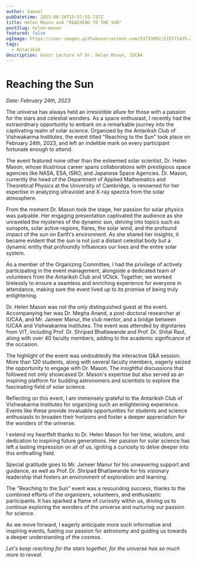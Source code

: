 ```yaml
---
author: Samael
pubDatetime: 2023-06-26T15:57:52.737Z
title: Helen Mason and "REACHING TO THE SUN"
postSlug: helen-mason
featured: false
ogImage: https://user-images.githubusercontent.com/53733092/215771435-25408246-2309-4f8b-a781-1f3d93bdf0ec.png
tags:
  - Antariksh
description: Guest Lecture of Dr. Helen Mason, IUCAA
---
```




# Reaching the Sun

*Date: February 24th, 2023*

The universe has always held an irresistible allure for those with a passion for the stars and celestial wonders. As a space enthusiast, I recently had the extraordinary opportunity to embark on a remarkable journey into the captivating realm of solar science. Organized by the Antariksh Club of Vishwakarma Institutes, the event titled "Reaching to the Sun" took place on February 24th, 2023, and left an indelible mark on every participant fortunate enough to attend.

The event featured none other than the esteemed solar scientist, Dr. Helen Mason, whose illustrious career spans collaborations with prestigious space agencies like NASA, ESA, ISRO, and Japanese Space Agencies. Dr. Mason, currently the head of the Department of Applied Mathematics and Theoretical Physics at the University of Cambridge, is renowned for her expertise in analyzing ultraviolet and X-ray spectra from the solar atmosphere.

From the moment Dr. Mason took the stage, her passion for solar physics was palpable. Her engaging presentation captivated the audience as she unraveled the mysteries of the dynamic sun, delving into topics such as sunspots, solar active regions, flares, the solar wind, and the profound impact of the sun on Earth's environment. As she shared her insights, it became evident that the sun is not just a distant celestial body but a dynamic entity that profoundly influences our lives and the entire solar system.

As a member of the Organizing Committee, I had the privilege of actively participating in the event management, alongside a dedicated team of volunteers from the Antariksh Club and VClick. Together, we worked tirelessly to ensure a seamless and enriching experience for everyone in attendance, making sure the event lived up to its promise of being truly enlightening.

Dr. Helen Mason was not the only distinguished guest at the event. Accompanying her was Dr. Megha Anand, a post-doctoral researcher at IUCAA, and Mr. Jameer Manur, the club mentor, and a bridge between IUCAA and Vishwakarma Institutes. The event was attended by dignitaries from VIT, including Prof. Dr. Shripad Bhatlawande and Prof. Dr. Shital Raut, along with over 40 faculty members, adding to the academic significance of the occasion.

The highlight of the event was undoubtedly the interactive Q&A session. More than 120 students, along with several faculty members, eagerly seized the opportunity to engage with Dr. Mason. The insightful discussions that followed not only showcased Dr. Mason's expertise but also served as an inspiring platform for budding astronomers and scientists to explore the fascinating field of solar science.

Reflecting on this event, I am immensely grateful to the Antariksh Club of Vishwakarma Institutes for organizing such an enlightening experience. Events like these provide invaluable opportunities for students and science enthusiasts to broaden their horizons and foster a deeper appreciation for the wonders of the universe.

I extend my heartfelt thanks to Dr. Helen Mason for her time, wisdom, and dedication to inspiring future generations. Her passion for solar science has left a lasting impression on all of us, igniting a curiosity to delve deeper into this enthralling field.

Special gratitude goes to Mr. Jameer Manur for his unwavering support and guidance, as well as Prof. Dr. Shripad Bhatlawande for his visionary leadership that fosters an environment of exploration and learning.

The "Reaching to the Sun" event was a resounding success, thanks to the combined efforts of the organizers, volunteers, and enthusiastic participants. It has sparked a flame of curiosity within us, driving us to continue exploring the wonders of the universe and nurturing our passion for science.

As we move forward, I eagerly anticipate more such informative and inspiring events, fueling our passion for astronomy and guiding us towards a deeper understanding of the cosmos.

*Let's keep reaching for the stars together, for the universe has so much more to reveal.*

